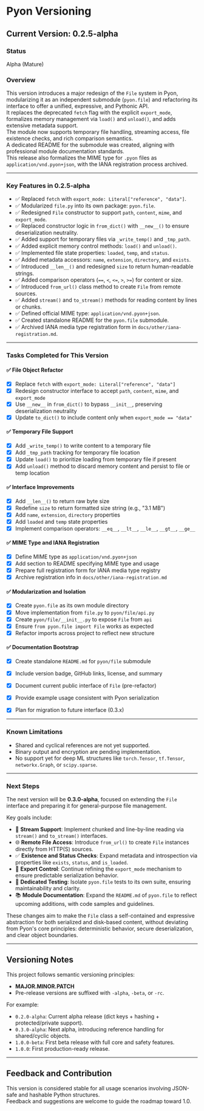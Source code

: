 # Pyon Versioning

## Current Version: 0.2.5-alpha

### Status
Alpha (Mature)

### Overview

This version introduces a major redesign of the `File` system in Pyon, modularizing it as an independent submodule (`pyon.file`) and refactoring its interface to offer a unified, expressive, and Pythonic API.  
It replaces the deprecated `fetch` flag with the explicit `export_mode`, formalizes memory management via `load()` and `unload()`, and adds extensive metadata support.  
The module now supports temporary file handling, streaming access, file existence checks, and rich comparison semantics.  
A dedicated README for the submodule was created, aligning with professional module documentation standards.  
This release also formalizes the MIME type for `.pyon` files as `application/vnd.pyon+json`, with the IANA registration process archived.

---

### Key Features in 0.2.5-alpha

- ✅ Replaced `fetch` with `export_mode: Literal["reference", "data"]`.
- ✅ Modularized `file.py` into its own package: `pyon.file`.
- ✅ Redesigned `File` constructor to support `path`, `content`, `mime`, and `export_mode`.
- ✅ Replaced constructor logic in `from_dict()` with `__new__()` to ensure deserialization neutrality.
- ✅ Added support for temporary files via `_write_temp()` and `_tmp_path`.
- ✅ Added explicit memory control methods: `load()` and `unload()`.
- ✅ Implemented file state properties: `loaded`, `temp`, and `status`.
- ✅ Added metadata accessors: `name`, `extension`, `directory`, and `exists`.
- ✅ Introduced `__len__()` and redesigned `size` to return human-readable strings.
- ✅ Added comparison operators (`==`, `<`, `<=`, `>`, `>=`) for content or size.
- ✅ Introduced `from_url()` class method to create `File` from remote sources.
- ✅ Added `stream()` and `to_stream()` methods for reading content by lines or chunks.
- ✅ Defined official MIME type: `application/vnd.pyon+json`.
- ✅ Created standalone README for the `pyon.file` submodule.
- ✅ Archived IANA media type registration form in `docs/other/iana-registration.md`.

---

### Tasks Completed for This Version

#### ✅ File Object Refactor
- [x] Replace `fetch` with `export_mode: Literal["reference", "data"]`
- [x] Redesign constructor interface to accept `path`, `content`, `mime`, and `export_mode`
- [x] Use `__new__` in `from_dict()` to bypass `__init__`, preserving deserialization neutrality
- [x] Update `to_dict()` to include content only when `export_mode == "data"`

#### ✅ Temporary File Support
- [x] Add `_write_temp()` to write content to a temporary file
- [x] Add `_tmp_path` tracking for temporary file location
- [x] Update `load()` to prioritize loading from temporary file if present
- [x] Add `unload()` method to discard memory content and persist to file or temp location

#### ✅ Interface Improvements
- [x] Add `__len__()` to return raw byte size
- [x] Redefine `size` to return formatted size string (e.g., "3.1 MB")
- [x] Add `name`, `extension`, `directory` properties
- [x] Add `loaded` and `temp` state properties
- [x] Implement comparison operators: `__eq__`, `__lt__`, `__le__`, `__gt__`, `__ge__`

#### ✅ MIME Type and IANA Registration
- [x] Define MIME type as `application/vnd.pyon+json`
- [x] Add section to README specifying MIME type and usage
- [x] Prepare full registration form for IANA media type registry
- [x] Archive registration info in `docs/other/iana-registration.md`

#### ✅ Modularization and Isolation
- [x] Create `pyon.file` as its own module directory
- [x] Move implementation from `file.py` to `pyon/file/api.py`
- [x] Create `pyon/file/__init__.py` to expose `File` from `api`
- [x] Ensure `from pyon.file import File` works as expected
- [x] Refactor imports across project to reflect new structure

#### ✅ Documentation Bootstrap
- [x] Create standalone `README.md` for `pyon/file` submodule
- [x] Include version badge, GitHub links, license, and summary
- [x] Document current public interface of `File` (pre-refactor)
- [x] Provide example usage consistent with Pyon serialization
- [x] Plan for migration to future interface (0.3.x)


---

### Known Limitations

- Shared and cyclical references are not yet supported.
- Binary output and encryption are pending implementation.
- No support yet for deep ML structures like `torch.Tensor`, `tf.Tensor`, `networkx.Graph`, or `scipy.sparse`.

---

### Next Steps

The next version will be **0.3.0-alpha**, focused on extending the `File` interface and preparing it for general-purpose file management.

Key goals include:

- 📂 **Stream Support**: Implement chunked and line-by-line reading via `stream()` and `to_stream()` interfaces.
- 🌐 **Remote File Access**: Introduce `from_url()` to create `File` instances directly from HTTP(S) sources.
- ✅ **Existence and Status Checks**: Expand metadata and introspection via properties like `exists`, `status`, and `is_loaded`.
- 🔄 **Export Control**: Continue refining the `export_mode` mechanism to ensure predictable serialization behavior.
- 🧪 **Dedicated Testing**: Isolate `pyon.file` tests to its own suite, ensuring maintainability and clarity.
- 📚 **Module Documentation**: Expand the `README.md` of `pyon.file` to reflect upcoming additions, with code samples and guidelines.

These changes aim to make the `File` class a self-contained and expressive abstraction for both serialized and disk-based content, without deviating from Pyon's core principles: deterministic behavior, secure deserialization, and clear object boundaries.

---

## Versioning Notes

This project follows semantic versioning principles:
- **MAJOR.MINOR.PATCH**
- Pre-release versions are suffixed with `-alpha`, `-beta`, or `-rc`.

For example:
- `0.2.0-alpha`: Current alpha release (dict keys + hashing + protected/private support).
- `0.3.0-alpha`: Next alpha, introducing reference handling for shared/cyclic objects.
- `1.0.0-beta`: First beta release with full core and safety features.
- `1.0.0`: First production-ready release.

---

## Feedback and Contribution

This version is considered stable for all usage scenarios involving JSON-safe and hashable Python structures.  
Feedback and suggestions are welcome to guide the roadmap toward 1.0.
